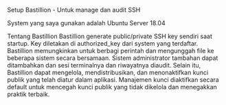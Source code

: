 Setup Bastillion - Untuk manage dan audit SSH

System yang saya gunakan adalah Ubuntu Server 18.04


Tentang Bastillion
Bastillion generate public/private SSH key sendiri saat startup. Key diletakan di authorized_key dari system yang terdaftar. Bastillion memungkinkan untuk berbagi perintah dan mengunggah file ke beberapa sistem secara bersamaan.
Sistem administrator tambahan dapat ditambahkan dan sesi terminalnya dan riwayatnya diaudit. Selain itu, Bastillion dapat mengelola, mendistribusikan, dan menonaktifkan kunci publik yang telah diatur dalam aplikasi. Manajemen kunci diaktifkan secara default untuk mencegah kunci publik yang tidak dikelola dan menegakkan praktik terbaik.
